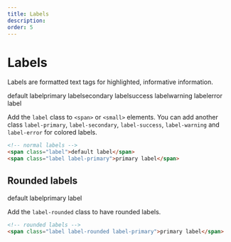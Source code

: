 ```yaml
---
title: Labels
description: 
order: 5
---
```


# Labels

Labels are formatted text tags for highlighted, informative information.

 
<div class="vp-raw docs-demo columns">
  <div class="column"><span class="label mr-1">default label</span><span class="label label-primary mr-1">primary label</span><span class="label label-secondary mr-1">secondary label</span><span class="label label-success mr-1">success label</span><span class="label label-warning mr-1">warning label</span><span class="label label-error">error label</span></div>
</div>

Add the `label` class to `<span>` or `<small>` elements. You can add another class `label-primary`, `label-secondary`, `label-success`, `label-warning` and `label-error` for colored labels.

```html
<!-- normal labels -->
<span class="label">default label</span>
<span class="label label-primary">primary label</span>

```

## Rounded labels

 
<div class="vp-raw docs-demo columns">
  <div class="column"><span class="label label-rounded mr-1">default label</span><span class="label label-rounded label-primary">primary label</span></div>
</div>

Add the `label-rounded` class to have rounded labels.

```html
<!-- rounded labels -->
<span class="label label-rounded label-primary">primary label</span>
```
